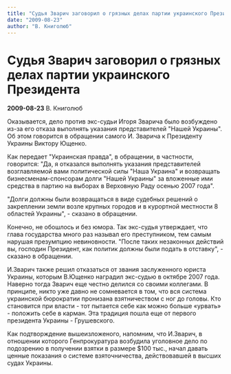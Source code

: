 ```yaml
---
title: "Судья Зварич заговорил о грязных делах партии украинского Президента"
date: "2009-08-23"
author: "В. Книголюб"
---
```


# Судья Зварич заговорил о грязных делах партии украинского Президента

**2009-08-23** В. Книголюб

Оказывается, дело против экс-судьи Игоря Зварича было возбуждено из-за его отказа выполнять указания представителей "Нашей Украины". Об этом говорится в обращении самого И. Зварича к Президенту Украины Виктору Ющенко.

Как передает "Украинская правда", в обращении, в частности, говорится: "Да, я отказался выполнять указания представителей возглавляемой вами политической силы "Наша Украина" и возвращать бизнесменам-спонсорам долги "Нашей Украины" за вложенные ими средства в партию на выборах в Верховную Раду осенью 2007 года".

"Долги должны были возвращаться в виде судебных решений о закреплении земли возле крупных городов и в курортной местности 8 областей Украины", - сказано в обращении.

Конечно, не обошлось и без юмора. Так экс-судья утверждает, что глава государства много раз называл его преступником, тем самым нарушая презумпцию невиновности. "После таких незаконных действий вы, господин Президент, как политик должны были подать в отставку", - сказано в обращении.

И.Зварич также решил отказаться от звания заслуженного юриста Украины, которым В.Ющенко наградил экс-судью в октябре 2007 года. Наверно тогда Зварич еще честно делился со своими коллегами. В принципе, никто уже давно не сомневается в том, что вся система украинской бюрократии пронизана взятничеством с ног до головы. Кто становится при власти - тот пытается себе как можно больше «урвать» - положить себе в карман. Эта традиция пошла еще от первого президента Украины - Грушевского.

Как подтворждение вышеизложеного, напомним, что И.Зварич, в отношении которого Генпрокуратура возбудила уголовное дело по подозрению в получении взятки в размере $100 тыс., начал давать ценные показания о системе взяточничества, действовавшей в высших судах Украины.